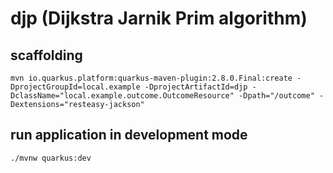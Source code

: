 # djp (Dijkstra Jarnik Prim algorithm)

## scaffolding

```shell
mvn io.quarkus.platform:quarkus-maven-plugin:2.8.0.Final:create -DprojectGroupId=local.example -DprojectArtifactId=djp -DclassName="local.example.outcome.OutcomeResource" -Dpath="/outcome" -Dextensions="resteasy-jackson"
```

## run application in development mode

```shell
./mvnw quarkus:dev
```
